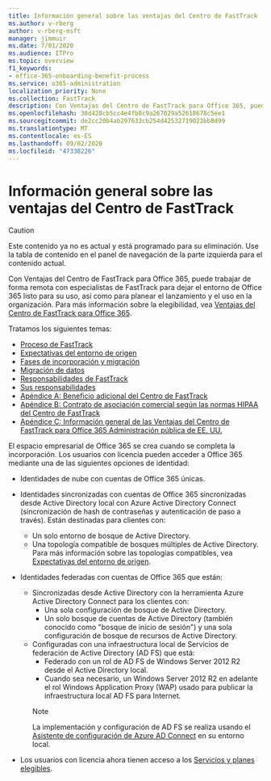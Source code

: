 ```yaml
---
title: Información general sobre las ventajas del Centro de FastTrack
ms.author: v-rberg
author: v-rberg-msft
manager: jimmuir
ms.date: 7/01/2020
ms.audience: ITPro
ms.topic: overview
f1_keywords:
- office-365-onboarding-benefit-process
ms.service: o365-administration
localization_priority: None
ms.collection: FastTrack
description: Con Ventajas del Centro de FastTrack para Office 365, puede trabajar de forma remota con especialistas de FastTrack para dejar el entorno de Office 365 listo para su uso, así como para planear el lanzamiento y el uso en la organización. Para más información sobre la elegibilidad, vea Ventajas del Centro de FastTrack para Office 365.
ms.openlocfilehash: 30d428cb5cc4e4fb8c9a267029a52618678c5ee1
ms.sourcegitcommit: de2cc20b4ab297633cb254d42532719022bb8d99
ms.translationtype: MT
ms.contentlocale: es-ES
ms.lasthandoff: 09/02/2020
ms.locfileid: "47338226"
---
```

# <a name="fasttrack-center-benefit-overview"></a>Información general sobre las ventajas del Centro de FastTrack

> [!CAUTION]
> Este contenido ya no es actual y está programado para su eliminación. Use la tabla de contenido en el panel de navegación de la parte izquierda para el contenido actual.

Con Ventajas del Centro de FastTrack para Office 365, puede trabajar de forma remota con especialistas de FastTrack para dejar el entorno de Office 365 listo para su uso, así como para planear el lanzamiento y el uso en la organización. Para más información sobre la elegibilidad, vea [Ventajas del Centro de FastTrack para Office 365](O365-fasttrack-benefit-for-office-365.md).
  
Tratamos los siguientes temas:
- [Proceso de FastTrack](O365-fasttrack-process.md) 
- [Expectativas del entorno de origen](O365-source-environment-expectations.md)
- [Fases de incorporación y migración](O365-onboarding-and-migration.md)
- [Migración de datos](O365-data-migration.md)
- [Responsabilidades de FastTrack](O365-fasttrack-responsibilities.md)
- [Sus responsabilidades](O365-your-responsibilities.md) 
- [Apéndice A: Beneficio adicional del Centro de FastTrack](O365-fasttrack-additional-benefits.md)
- [Apéndice B: Contrato de asociación comercial según las normas HIPAA del Centro de FastTrack](O365-hipaa-business-associate-agreement.md)
- [Apéndice C: Información general de las Ventajas del Centro de FastTrack para Office 365 Administración pública de EE. UU.](US-Gov-appendix-overview.md)
    
El espacio empresarial de Office 365 se crea cuando se completa la incorporación. Los usuarios con licencia pueden acceder a Office 365 mediante una de las siguientes opciones de identidad:
- Identidades de nube con cuentas de Office 365 únicas.
- Identidades sincronizadas con cuentas de Office 365 sincronizadas desde Active Directory local con Azure Active Directory Connect (sincronización de hash de contraseñas y autenticación de paso a través). Están destinadas para clientes con:
  - Un solo entorno de bosque de Active Directory.
  - Una topología compatible de bosques múltiples de Active Directory. Para más información sobre las topologías compatibles, vea [Expectativas del entorno de origen](O365-source-environment-expectations.md).
- Identidades federadas con cuentas de Office 365 que están:
  - Sincronizadas desde Active Directory con la herramienta Azure Active Directory Connect para los clientes con:
      - Una sola configuración de bosque de Active Directory.
      - Un solo bosque de cuentas de Active Directory (también conocido como "bosque de inicio de sesión") y una sola configuración de bosque de recursos de Active Directory.
  - Configuradas con una infraestructura local de Servicios de federación de Active Directory (AD FS) que está:
      - Federado con un rol de AD FS de Windows Server 2012 R2 desde el Active Directory local.
      - Cuando sea necesario, un Windows Server 2012 R2 en adelante el rol Windows Application Proxy (WAP) usado para publicar la infraestructura local AD FS para Internet.
    > [!NOTE]
    > La implementación y configuración de AD FS se realiza usando el [Asistente de configuración de Azure AD Connect](https://go.microsoft.com/fwlink/?linkid=844794) en su entorno local. 
  
- Los usuarios con licencia ahora tienen acceso a los [Servicios y planes elegibles](M365-eligible-services-and-plans.md).

